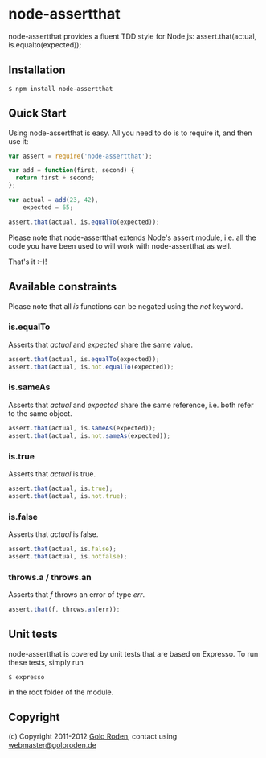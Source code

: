 # node-assertthat

node-assertthat provides a fluent TDD style for Node.js: assert.that(actual, is.equalto(expected));

## Installation

    $ npm install node-assertthat

## Quick Start

Using node-assertthat is easy. All you need to do is to require it, and then use it:

```javascript
var assert = require('node-assertthat');

var add = function(first, second) {
  return first + second;
};

var actual = add(23, 42),
    expected = 65;

assert.that(actual, is.equalTo(expected));
```

Please note that node-assertthat extends Node's assert module, i.e. all the code you have been used to will work with node-assertthat as well.

That's it :-)!

## Available constraints

Please note that all *is* functions can be negated using the *not* keyword.

### is.equalTo

Asserts that *actual* and *expected* share the same value.

```javascript
assert.that(actual, is.equalTo(expected));
assert.that(actual, is.not.equalTo(expected));
```

### is.sameAs

Asserts that *actual* and *expected* share the same reference, i.e. both refer to the same object.

```javascript
assert.that(actual, is.sameAs(expected));
assert.that(actual, is.not.sameAs(expected));
```

### is.true

Asserts that *actual* is true.

```javascript
assert.that(actual, is.true);
assert.that(actual, is.not.true);
```

### is.false

Asserts that *actual* is false.

```javascript
assert.that(actual, is.false);
assert.that(actual, is.notfalse);
```

### throws.a / throws.an

Asserts that *f* throws an error of type *err*.

```javascript
assert.that(f, throws.an(err));
```

## Unit tests

node-assertthat is covered by unit tests that are based on Expresso. To run these tests, simply run

    $ expresso

in the root folder of the module.

## Copyright

(c) Copyright 2011-2012 [Golo Roden](http://www.goloroden.de), contact using webmaster@goloroden.de
